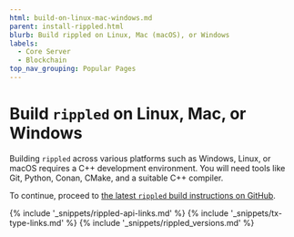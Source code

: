 ```yaml
---
html: build-on-linux-mac-windows.md
parent: install-rippled.html
blurb: Build rippled on Linux, Mac (macOS), or Windows
labels:
  - Core Server
  - Blockchain
top_nav_grouping: Popular Pages
---
```

# Build `rippled` on Linux, Mac, or Windows

Building `rippled` across various platforms such as Windows, Linux, or macOS requires a C++ development environment. You will need tools like Git, Python, Conan, CMake, and a suitable C++ compiler.

To continue, proceed to [the latest `rippled` build instructions on GitHub](https://github.com/XRPLF/rippled/blob/develop/BUILD.md).

<!--{# common link defs #}--> 
{% include '_snippets/rippled-api-links.md' %} 
{% include '_snippets/tx-type-links.md' %} 
{% include '_snippets/rippled_versions.md' %}
